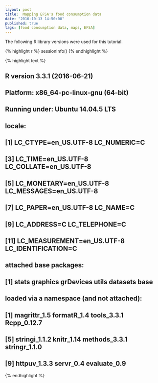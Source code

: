 ```yaml
---
layout: post
title:  Mapping EFSA's food consumption data
date: "2016-10-13 14:50:00"
published: true
tags: [food consumption data, maps, EFSA]
---
```





The following R library versions were used for this tutorial.


{% highlight r %}
sessionInfo()
{% endhighlight %}



{% highlight text %}
## R version 3.3.1 (2016-06-21)
## Platform: x86_64-pc-linux-gnu (64-bit)
## Running under: Ubuntu 14.04.5 LTS
## 
## locale:
##  [1] LC_CTYPE=en_US.UTF-8       LC_NUMERIC=C              
##  [3] LC_TIME=en_US.UTF-8        LC_COLLATE=en_US.UTF-8    
##  [5] LC_MONETARY=en_US.UTF-8    LC_MESSAGES=en_US.UTF-8   
##  [7] LC_PAPER=en_US.UTF-8       LC_NAME=C                 
##  [9] LC_ADDRESS=C               LC_TELEPHONE=C            
## [11] LC_MEASUREMENT=en_US.UTF-8 LC_IDENTIFICATION=C       
## 
## attached base packages:
## [1] stats     graphics  grDevices utils     datasets  base     
## 
## loaded via a namespace (and not attached):
##  [1] magrittr_1.5  formatR_1.4   tools_3.3.1   Rcpp_0.12.7  
##  [5] stringi_1.1.2 knitr_1.14    methods_3.3.1 stringr_1.1.0
##  [9] httpuv_1.3.3  servr_0.4     evaluate_0.9
{% endhighlight %}



